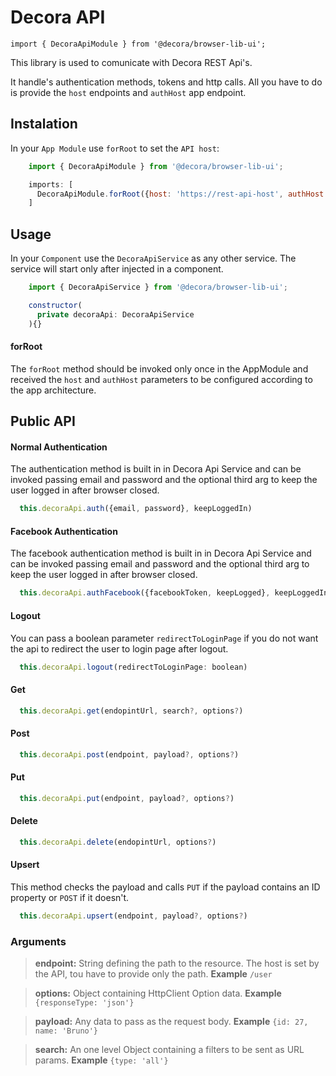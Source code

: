 # Decora API

`import { DecoraApiModule } from '@decora/browser-lib-ui';`

This library is used to comunicate with Decora REST Api's.

It handle's authentication methods, tokens and http calls. All you have to do is provide the `host` endpoints and `authHost` app endpoint.

## Instalation

In your `App Module` use `forRoot` to set the `API host`:

```javascript
    import { DecoraApiModule } from '@decora/browser-lib-ui';

    imports: [
      DecoraApiModule.forRoot({host: 'https://rest-api-host', authHost: 'http://auth-app-host'}),
    ]
```

## Usage

In your `Component` use the `DecoraApiService` as any other service. The service will start only after injected in a component.

```javascript
    import { DecoraApiService } from '@decora/browser-lib-ui';

    constructor(
      private decoraApi: DecoraApiService
    ){}
```

#### forRoot
The `forRoot` method should be invoked only once in the AppModule and received the `host` and `authHost` parameters to be configured according to the app architecture.

## Public API

#### Normal Authentication
The authentication method is built in in Decora Api Service and can be invoked passing email and password and the optional third arg to keep the user logged in after browser closed.

```javascript
  this.decoraApi.auth({email, password}, keepLoggedIn)
```


#### Facebook Authentication
The facebook authentication method is built in in Decora Api Service and can be invoked passing email and password and the optional third arg to keep the user logged in after browser closed.

```javascript
  this.decoraApi.authFacebook({facebookToken, keepLogged}, keepLoggedIn)
```

#### Logout
You can pass a boolean parameter `redirectToLoginPage` if you do not want the api to redirect the user to login page after logout.

```javascript
  this.decoraApi.logout(redirectToLoginPage: boolean)
```

#### Get
```javascript
  this.decoraApi.get(endopintUrl, search?, options?)
```

#### Post
```javascript
  this.decoraApi.post(endpoint, payload?, options?)
```

#### Put
```javascript
  this.decoraApi.put(endpoint, payload?, options?)
```

#### Delete
```javascript
  this.decoraApi.delete(endopintUrl, options?)
```

#### Upsert
This method checks the payload and calls `PUT` if the payload contains an ID property or `POST` if it doesn't.

```javascript
  this.decoraApi.upsert(endpoint, payload?, options?)
```


### Arguments
> **endpoint:** String defining the path to the resource. The host is set by the API, tou have to provide only the path. **Example** `/user`

> **options:** Object containing HttpClient Option data. **Example** `{responseType: 'json'}`

> **payload:** Any data to pass as the request body. **Example** `{id: 27, name: 'Bruno'}`

> **search:** An one level Object containing a filters to be sent as URL params. **Example** `{type: 'all'}`
